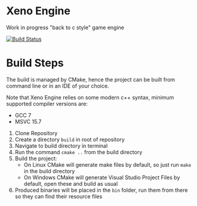 # Xeno Engine

  Work in progress "back to c style" game engine

[![Build Status](https://travis-ci.org/jnterry/xeno-engine.svg?branch=master)](https://travis-ci.org/jnterry/xeno-engine.svg?branch=master)

# Build Steps

The build is managed by CMake, hence the project can be built from command line or in an IDE of your choice.

Note that Xeno Engine relies on some modern c++ syntax, minimum supported compiler versions are:
- GCC 7
- MSVC 15.7

1. Clone Repository
2. Create a directory `build` in root of repository
3. Navigate to build directory in terminal
4. Run the command `cmake ..` from the build directory
5. Build the project:
    - On Linux CMake will generate make files by default, so just run `make` in
      the build directory
    - On Windows CMake will generate Visual Studio Project Files by default,
      open these and build as usual
6. Produced binaries will be placed in the `bin` folder, run them from there so they can find their resource files
